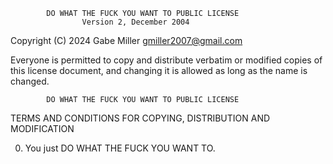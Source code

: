             DO WHAT THE FUCK YOU WANT TO PUBLIC LICENSE
                    Version 2, December 2004

 Copyright (C) 2024 Gabe Miller <gmiller2007@gmail.com>

 Everyone is permitted to copy and distribute verbatim or modified
 copies of this license document, and changing it is allowed as long
 as the name is changed.

            DO WHAT THE FUCK YOU WANT TO PUBLIC LICENSE
   TERMS AND CONDITIONS FOR COPYING, DISTRIBUTION AND MODIFICATION

  0. You just DO WHAT THE FUCK YOU WANT TO.
